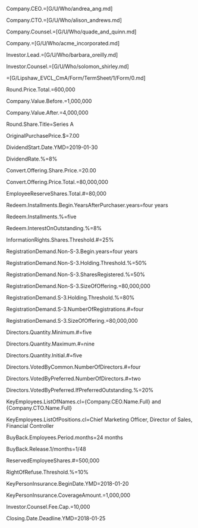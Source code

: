 Company.CEO.=[G/U/Who/andrea_ang.md]

Company.CTO.=[G/U/Who/alison_andrews.md]

Company.Counsel.=[G/U/Who/quade_and_quinn.md]

Company.=[G/U/Who/acme_incorporated.md]

Investor.Lead.=[G/U/Who/barbara_oreilly.md]

Investor.Counsel.=[G/U/Who/solomon_shirley.md]

=[G/Lipshaw_EVCL_CmA/Form/TermSheet/1/Form/0.md]  

Round.Price.Total.$=$600,000

Company.Value.Before.$=$1,000,000

Company.Value.After.$=$4,000,000

Round.Share.Title=Series A

OriginalPurchasePrice.$=7.00

DividendStart.Date.YMD=2019-01-30

DividendRate.%=8%

Convert.Offering.Share.Price.$=$20.00

Convert.Offering.Price.Total.$=$80,000,000

EmployeeReserveShares.Total.#=80,000

Redeem.Installments.Begin.YearsAfterPurchaser.years=four years

Redeem.Installments.%=five

Redeem.InterestOnOutstanding.%=8%

InformationRights.Shares.Threshold.#=25%

RegistrationDemand.Non-S-3.Begin.years=four years

RegistrationDemand.Non-S-3.Holding.Threshold.%=50%

RegistrationDemand.Non-S-3.SharesRegistered.%=50%

RegistrationDemand.Non-S-3.SizeOfOffering.$=$80,000,000

RegistrationDemand.S-3.Holding.Threshold.%=80%

RegistrationDemand.S-3.NumberOfRegistrations.#=four

RegistrationDemand.S-3.SizeOfOffering.$=$80,000,000

Directors.Quantity.Minimum.#=five

Directors.Quantity.Maximum.#=nine

Directors.Quantity.Initial.#=five

Directors.VotedByCommon.NumberOfDirectors.#=four

Directors.VotedByPreferred.NumberOfDirectors.#=two

Directors.VotedByPreferred.IfPreferredOutstanding.%=20%

KeyEmployees.ListOfNames.cl={Company.CEO.Name.Full} and {Company.CTO.Name.Full}

KeyEmployees.ListOfPositions.cl=Chief Marketing Officer, Director of Sales, Financial Controller

BuyBack.Employees.Period.months=24 months

BuyBack.Release.1/months=1/48

ReservedEmployeeShares.#=500,000

RightOfRefuse.Threshold.%=10%

KeyPersonInsurance.BeginDate.YMD=2018-01-20

KeyPersonInsurance.CoverageAmount.$=$1,000,000

Investor.Counsel.Fee.Cap.$=$10,000

Closing.Date.Deadline.YMD=2018-01-25
